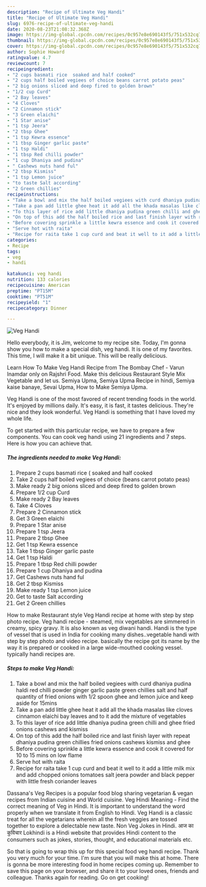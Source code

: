 ```yaml
---
description: "Recipe of Ultimate Veg Handi"
title: "Recipe of Ultimate Veg Handi"
slug: 6976-recipe-of-ultimate-veg-handi
date: 2020-08-23T21:08:32.368Z
image: https://img-global.cpcdn.com/recipes/0c957e8e690143f5/751x532cq70/veg-handi-recipe-main-photo.jpg
thumbnail: https://img-global.cpcdn.com/recipes/0c957e8e690143f5/751x532cq70/veg-handi-recipe-main-photo.jpg
cover: https://img-global.cpcdn.com/recipes/0c957e8e690143f5/751x532cq70/veg-handi-recipe-main-photo.jpg
author: Sophie Howard
ratingvalue: 4.7
reviewcount: 7
recipeingredient:
- "2 cups basmati rice  soaked and half cooked"
- "2 cups half boiled vegiees of choice beans carrot potato peas"
- "2 big onions sliced and deep fired to golden brown"
- "1/2 cup Curd"
- "2 Bay leaves"
- "4 Cloves"
- "2 Cinnamon stick"
- "3 Green elaichi"
- "1 Star anise"
- "1 tsp Jeera"
- "2 tbsp Ghee"
- "1 tsp Kewra essence"
- "1 tbsp Ginger garlic paste"
- "1 tsp Haldi"
- "1 tbsp Red chilli powder"
- "1 cup Dhaniya and pudina"
- " Cashews nuts hand ful"
- "2 tbsp Kismiss"
- "1 tsp Lemon juice"
- "to taste Salt according"
- "2 Green chillies"
recipeinstructions:
- "Take a bowl and mix the half boiled vegiees with curd dhaniya pudina haldi red chilli powder ginger garlic paste green chillies salt and half quantity of fried onions with 1/2 spoon ghee and lemon juice and keep aside for 15mins"
- "Take a pan add little ghee heat it add all the khada masalas like cloves cinnamon elaichi bay leaves and to it add the mixture of vegetables"
- "To this layer of rice add little dhaniya pudina green chilli and ghee fried onions cashews and kismiss"
- "On top of this add the half boiled rice and last finish layer with repeat dhaniya pudina green chillies fried onions cashews kismiss and ghee"
- "Before covering sprinkle a little kewra essence and cook it covered for 10 to 15 mins on low flame"
- "Serve hot with raita"
- "Recipe for raita take 1 cup curd and beat it well to it add a little milk mix and add chopped onions tomatoes salt jeera powder and black pepper with little fresh coriander leaves"
categories:
- Recipe
tags:
- veg
- handi

katakunci: veg handi 
nutrition: 133 calories
recipecuisine: American
preptime: "PT15M"
cooktime: "PT51M"
recipeyield: "1"
recipecategory: Dinner

---
```



![Veg Handi](https://img-global.cpcdn.com/recipes/0c957e8e690143f5/751x532cq70/veg-handi-recipe-main-photo.jpg)

Hello everybody, it is Jim, welcome to my recipe site. Today, I'm gonna show you how to make a special dish, veg handi. It is one of my favorites. This time, I will make it a bit unique. This will be really delicious.

Learn How To Make Veg Handi Recipe from The Bombay Chef - Varun Inamdar only on Rajshri Food. Make this delicious Restaurant Style Mix Vegetable and let us. Semiya Upma, Semiya Upma Recipe in hindi, Semiya kaise banaye, Sevai Upma, How to Make Semiya Upma.

Veg Handi is one of the most favored of recent trending foods in the world. It's enjoyed by millions daily. It's easy, it is fast, it tastes delicious. They're nice and they look wonderful. Veg Handi is something that I have loved my whole life.


To get started with this particular recipe, we have to prepare a few components. You can cook veg handi using 21 ingredients and 7 steps. Here is how you can achieve that.

<!--inarticleads1-->

##### The ingredients needed to make Veg Handi:

1. Prepare 2 cups basmati rice ( soaked and half cooked
1. Take 2 cups half boiled vegiees of choice (beans carrot potato peas)
1. Make ready 2 big onions sliced and deep fired to golden brown
1. Prepare 1/2 cup Curd
1. Make ready 2 Bay leaves
1. Take 4 Cloves
1. Prepare 2 Cinnamon stick
1. Get 3 Green elaichi
1. Prepare 1 Star anise
1. Prepare 1 tsp Jeera
1. Prepare 2 tbsp Ghee
1. Get 1 tsp Kewra essence
1. Take 1 tbsp Ginger garlic paste
1. Get 1 tsp Haldi
1. Prepare 1 tbsp Red chilli powder
1. Prepare 1 cup Dhaniya and pudina
1. Get  Cashews nuts hand ful
1. Get 2 tbsp Kismiss
1. Make ready 1 tsp Lemon juice
1. Get to taste Salt according
1. Get 2 Green chillies


How to make Restaurant style Veg Handi recipe at home with step by step photo recipe. Veg handi recipe - steamed, mix vegetables are simmered in creamy, spicy gravy. It is also known as veg diwani handi. Handi is the type of vessel that is used in India for cooking many dishes..vegetable handi with step by step photo and video recipe. basically the recipe got its name by the way it is prepared or cooked in a large wide-mouthed cooking vessel. typically handi recipes are. 

<!--inarticleads2-->

##### Steps to make Veg Handi:

1. Take a bowl and mix the half boiled vegiees with curd dhaniya pudina haldi red chilli powder ginger garlic paste green chillies salt and half quantity of fried onions with 1/2 spoon ghee and lemon juice and keep aside for 15mins
1. Take a pan add little ghee heat it add all the khada masalas like cloves cinnamon elaichi bay leaves and to it add the mixture of vegetables
1. To this layer of rice add little dhaniya pudina green chilli and ghee fried onions cashews and kismiss
1. On top of this add the half boiled rice and last finish layer with repeat dhaniya pudina green chillies fried onions cashews kismiss and ghee
1. Before covering sprinkle a little kewra essence and cook it covered for 10 to 15 mins on low flame
1. Serve hot with raita
1. Recipe for raita take 1 cup curd and beat it well to it add a little milk mix and add chopped onions tomatoes salt jeera powder and black pepper with little fresh coriander leaves


Dassana&#39;s Veg Recipes is a popular food blog sharing vegetarian &amp; vegan recipes from Indian cuisine and World cuisine. Veg Hindi Meaning - Find the correct meaning of Veg in Hindi. It is important to understand the word properly when we translate it from English to Hindi. Veg Handi is a classic treat for all the vegetarians wherein all the fresh veggies are tossed together to explore a delectable new taste. Non Veg Jokes in Hindi. आज का कुविचार Lokhindi is a Hindi website that provides Hindi content to the consumers such as jokes, stories, thought, and educational materials etc. 

So that is going to wrap this up for this special food veg handi recipe. Thank you very much for your time. I'm sure that you will make this at home. There is gonna be more interesting food in home recipes coming up. Remember to save this page on your browser, and share it to your loved ones, friends and colleague. Thanks again for reading. Go on get cooking!
